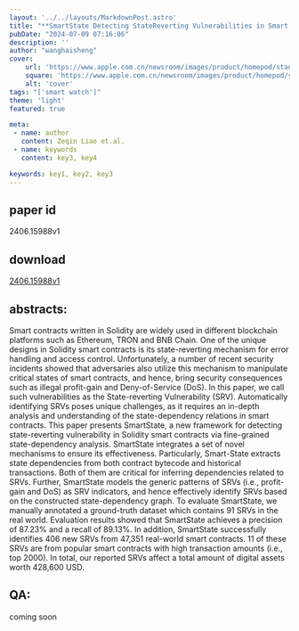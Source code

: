 ```yaml
---
layout: '../../layouts/MarkdownPost.astro'
title: "**SmartState Detecting StateReverting Vulnerabilities in Smart Contracts via FineGrained StateDependency Analysis**"
pubDate: "2024-07-09 07:16:06"
description: ''
author: "wanghaisheng"
cover:
    url: 'https://www.apple.com.cn/newsroom/images/product/homepod/standard/Apple-HomePod-hero-230118_big.jpg.large_2x.jpg'
    square: 'https://www.apple.com.cn/newsroom/images/product/homepod/standard/Apple-HomePod-hero-230118_big.jpg.large_2x.jpg'
    alt: 'cover'
tags: "['smart watch']" 
theme: 'light'
featured: true

meta:
 - name: author
   content: Zeqin Liao et.al.
 - name: keywords
   content: key3, key4

keywords: key1, key2, key3
---
```


## paper id
2406.15988v1
## download
[2406.15988v1](http://arxiv.org/abs/2406.15988v1)
## abstracts:
Smart contracts written in Solidity are widely used in different blockchain platforms such as Ethereum, TRON and BNB Chain. One of the unique designs in Solidity smart contracts is its state-reverting mechanism for error handling and access control. Unfortunately, a number of recent security incidents showed that adversaries also utilize this mechanism to manipulate critical states of smart contracts, and hence, bring security consequences such as illegal profit-gain and Deny-of-Service (DoS). In this paper, we call such vulnerabilities as the State-reverting Vulnerability (SRV). Automatically identifying SRVs poses unique challenges, as it requires an in-depth analysis and understanding of the state-dependency relations in smart contracts.   This paper presents SmartState, a new framework for detecting state-reverting vulnerability in Solidity smart contracts via fine-grained state-dependency analysis. SmartState integrates a set of novel mechanisms to ensure its effectiveness. Particularly, Smart-State extracts state dependencies from both contract bytecode and historical transactions. Both of them are critical for inferring dependencies related to SRVs. Further, SmartState models the generic patterns of SRVs (i.e., profit-gain and DoS) as SRV indicators, and hence effectively identify SRVs based on the constructed state-dependency graph. To evaluate SmartState, we manually annotated a ground-truth dataset which contains 91 SRVs in the real world. Evaluation results showed that SmartState achieves a precision of 87.23% and a recall of 89.13%. In addition, SmartState successfully identifies 406 new SRVs from 47,351 real-world smart contracts. 11 of these SRVs are from popular smart contracts with high transaction amounts (i.e., top 2000). In total, our reported SRVs affect a total amount of digital assets worth 428,600 USD.
## QA:
coming soon
